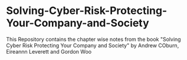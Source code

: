 # Solving-Cyber-Risk-Protecting-Your-Company-and-Society
This Repository contains the chapter wise notes from the book "Solving Cyber Risk Protecting Your Company and Society" by Andrew COburn, Eireannn Leverett and Gordon Woo

